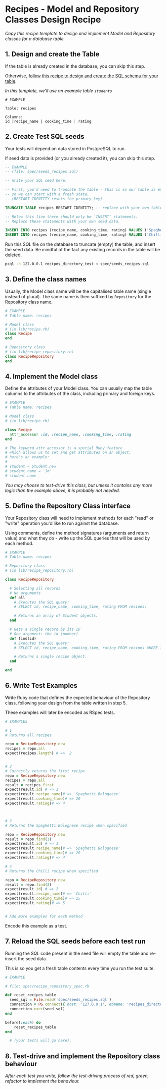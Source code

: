 # Recipes -  Model and Repository Classes Design Recipe

_Copy this recipe template to design and implement Model and Repository classes for a database table._

## 1. Design and create the Table

If the table is already created in the database, you can skip this step.

Otherwise, [follow this recipe to design and create the SQL schema for your table](./single_table_design_recipe_template.md).

*In this template, we'll use an example table `students`*

```
# EXAMPLE

Table: recipes

Columns:
id |recipe_name | cooking_time | rating
```

## 2. Create Test SQL seeds

Your tests will depend on data stored in PostgreSQL to run.

If seed data is provided (or you already created it), you can skip this step.

```sql
-- EXAMPLE
-- (file: spec/seeds_recipes.sql)

-- Write your SQL seed here. 

-- First, you'd need to truncate the table - this is so our table is emptied between each test run,
-- so we can start with a fresh state.
-- (RESTART IDENTITY resets the primary key)

TRUNCATE TABLE recipes RESTART IDENTITY; -- replace with your own table name.

-- Below this line there should only be `INSERT` statements.
-- Replace these statements with your own seed data.

INSERT INTO recipes (recipe_name, cooking_time, rating) VALUES ('Spaghetti Bolognese', 20, 4);
INSERT INTO recipes (recipe_name, cooking_time, rating) VALUES ('Chilli', 25, 5);
```

Run this SQL file on the database to truncate (empty) the table, and insert the seed data. Be mindful of the fact any existing records in the table will be deleted.

```bash
psql -h 127.0.0.1 recipes_directory_test < spec/seeds_recipes.sql
```

## 3. Define the class names

Usually, the Model class name will be the capitalised table name (single instead of plural). The same name is then suffixed by `Repository` for the Repository class name.

```ruby
# EXAMPLE
# Table name: recipes

# Model class
# (in lib/recipe.rb)
class Recipe
end

# Repository class
# (in lib/recipe_repository.rb)
class RecipeRepository
end
```

## 4. Implement the Model class

Define the attributes of your Model class. You can usually map the table columns to the attributes of the class, including primary and foreign keys.

```ruby
# EXAMPLE
# Table name: recipes

# Model class
# (in lib/recipe.rb)

class Recipe
  attr_accessor :id, :recipe_name, :cooking_time, :rating
end

# The keyword attr_accessor is a special Ruby feature
# which allows us to set and get attributes on an object,
# here's an example:
#
# student = Student.new
# student.name = 'Jo'
# student.name
```

*You may choose to test-drive this class, but unless it contains any more logic than the example above, it is probably not needed.*

## 5. Define the Repository Class interface

Your Repository class will need to implement methods for each "read" or "write" operation you'd like to run against the database.

Using comments, define the method signatures (arguments and return value) and what they do - write up the SQL queries that will be used by each method.

```ruby
# EXAMPLE
# Table name: recipes

# Repository class
# (in lib/recipe_repository.rb)

class RecipeRepository

  # Selecting all records
  # No arguments
  def all
    # Executes the SQL query:
    # SELECT id, recipe_name, cooking_time, rating FROM recipes;

    # Returns an array of Student objects.
  end

  # Gets a single record by its ID
  # One argument: the id (number)
  def find(id)
    # Executes the SQL query:
    # SELECT id, recipe_name, cooking_time, rating FROM recipes WHERE id = $1;

    # Returns a single recipe object.
  end

end
```

## 6. Write Test Examples

Write Ruby code that defines the expected behaviour of the Repository class, following your design from the table written in step 5.

These examples will later be encoded as RSpec tests.

```ruby
# EXAMPLES

# 1
# Returns all recipes

repo = RecipeRepository.new
recipes = repo.all
expect(recipes.length) # =>  2


# 2 
# Correctly returns the first recipe
repo = RecipeRepository.new
recipes = repo.all
result = recipes.first
expect(result.id) # => 1
expect(result.recipe_name)# => 'Spaghetti Bolognese'
expect(result.cooking_time)# => 20
expect(result.rating)# => 4



# 3
# Returns the Spaghetti Bolognese recipe when specified

repo = RecipeRepository.new
result = repo.find(1)
expect(result.id) # => 1
expect(result.recipe_name)# => 'Spaghetti Bolognese'
expect(result.cooking_time)# => 20
expect(result.rating)# => 4

# 4
# Returns the Chilli recipe when specified

repo = RecipeRepository.new
result = repo.find(2)
expect(result.id) # => 2
expect(result.recipe_name)# => 'Chilli'
expect(result.cooking_time)# => 25
expect(result.rating)# => 5


# Add more examples for each method
```

Encode this example as a test.

## 7. Reload the SQL seeds before each test run

Running the SQL code present in the seed file will empty the table and re-insert the seed data.

This is so you get a fresh table contents every time you run the test suite.

```ruby
# EXAMPLE

# file: spec/recipe_repository_spec.rb

def reset_recipes_table
  seed_sql = File.read('spec/seeds_recipes.sql')
  connection = PG.connect({ host: '127.0.0.1', dbname: 'recipes_directory_test' })
  connection.exec(seed_sql)
end

before(:each) do 
    reset_recipes_table
end

  # (your tests will go here).

```

## 8. Test-drive and implement the Repository class behaviour

_After each test you write, follow the test-driving process of red, green, refactor to implement the behaviour._

